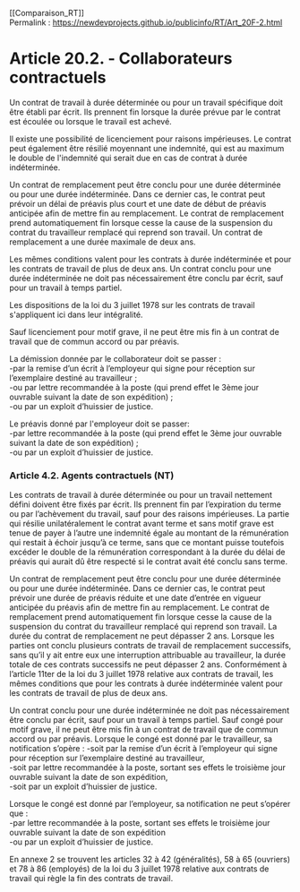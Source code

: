 [[Comparaison_RT]]  
Permalink : https://newdevprojects.github.io/publicinfo/RT/Art_20F-2.html

# Article 20.2. - Collaborateurs contractuels

Un contrat de travail à durée déterminée ou pour un travail spécifique doit être établi par écrit. Ils prennent fin lorsque la durée prévue par le contrat est écoulée ou lorsque le travail est achevé.

Il existe une possibilité de licenciement pour raisons impérieuses. Le contrat peut également être résilié moyennant une indemnité, qui est au maximum le double de l'indemnité qui serait due en cas de contrat à durée indéterminée.

Un contrat de remplacement peut être conclu pour une durée déterminée ou pour une durée indéterminée. Dans ce dernier cas, le contrat peut prévoir un délai de préavis plus court et une date de début de préavis anticipée afin de mettre fin au remplacement. Le contrat de remplacement prend automatiquement fin lorsque cesse la cause de la suspension du contrat du travailleur remplacé qui reprend son travail. Un contrat de remplacement a une durée maximale de deux ans.

Les mêmes conditions valent pour les contrats à durée indéterminée et pour les contrats de travail de plus de deux ans. Un contrat conclu pour une durée indéterminée ne doit pas nécessairement être conclu par écrit, sauf pour un travail à temps partiel.

Les dispositions de la loi du 3 juillet 1978 sur les contrats de travail s'appliquent ici dans leur intégralité.

Sauf licenciement pour motif grave, il ne peut être mis fin à un contrat de travail que de commun accord ou par préavis.   

La démission donnée par le collaborateur doit se passer :  
-par la remise d’un écrit à l’employeur qui signe pour réception sur l’exemplaire destiné au travailleur ;  
-ou par lettre recommandée à la poste (qui prend effet le 3ème jour ouvrable suivant la date de son expédition) ;  
-ou par un exploit d’huissier de justice.  

Le préavis donné par l'employeur doit se passer:  
-par lettre recommandée à la poste (qui prend effet le 3ème jour ouvrable suivant la date de son expédition) ;  
-ou par un exploit d’huissier de justice.

### Article 4.2. Agents contractuels (NT)

Les contrats de travail à durée déterminée ou pour un travail nettement défini doivent être fixés par écrit. Ils prennent fin par l’expiration du terme ou par l’achèvement du travail, sauf pour des raisons impérieuses. La partie qui résilie unilatéralement le contrat avant terme et sans motif grave est tenue de payer à l’autre une indemnité égale au montant de la rémunération qui restait à échoir jusqu’à ce terme, sans que ce montant puisse toutefois excéder le double de la rémunération correspondant à la durée du délai de préavis qui aurait dû être respecté si le contrat avait été conclu sans terme. 

Un contrat de remplacement peut être conclu pour une durée déterminée ou pour une durée indéterminée. Dans ce dernier cas, le contrat peut prévoir une durée de préavis réduite et une date d’entrée en vigueur anticipée du préavis afin de mettre fin au remplacement. Le contrat de remplacement prend automatiquement fin lorsque cesse la cause de la suspension du contrat du travailleur remplacé qui reprend son travail. La durée du contrat de remplacement ne peut dépasser 2 ans. Lorsque les parties ont conclu plusieurs contrats de travail de remplacement successifs, sans qu’il y ait entre eux une interruption attribuable au travailleur, la durée totale de ces contrats successifs ne peut dépasser 2 ans. Conformément à l’article 11ter de la loi du 3 juillet 1978 relative aux contrats de travail, les mêmes conditions que pour les contrats à durée indéterminée valent pour les contrats de travail de plus de deux ans. 

Un contrat conclu pour une durée indéterminée ne doit pas nécessairement être conclu par écrit, sauf pour un travail à temps partiel. Sauf congé pour motif grave, il ne peut être mis fin à un contrat de travail que de commun accord ou par préavis. Lorsque le congé est donné par le travailleur, sa notification s’opère : 
-soit par la remise d’un écrit à l’employeur qui signe pour réception sur l’exemplaire destiné au travailleur,   
-soit par lettre recommandée à la poste, sortant ses effets le troisième jour ouvrable suivant la date de son expédition,  
-soit par un exploit d’huissier de justice. 

Lorsque le congé est donné par l’employeur, sa notification ne peut s’opérer que :  
-par lettre recommandée à la poste, sortant ses effets le troisième jour ouvrable suivant la date de son expédition  
-ou par un exploit d’huissier de justice. 

En annexe 2 se trouvent les articles 32 à 42 (généralités), 58 à 65 (ouvriers) et 78 à 86 (employés) de la loi du 3 juillet 1978 relative aux contrats de travail qui règle la fin des contrats de travail. 

